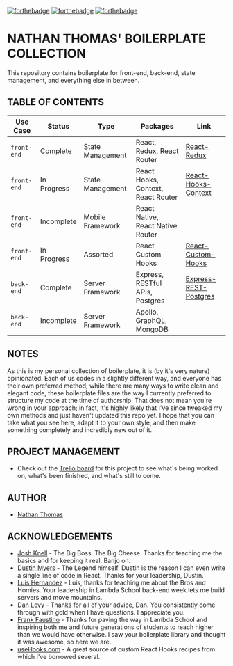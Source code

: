 [![forthebadge](https://forthebadge.com/images/badges/made-with-crayons.svg)](https://forthebadge.com) [![forthebadge](https://forthebadge.com/images/badges/compatibility-club-penguin.svg)](https://forthebadge.com) [![forthebadge](https://forthebadge.com/images/badges/no-ragrets.svg)](https://forthebadge.com)

# NATHAN THOMAS' BOILERPLATE COLLECTION

This repository contains boilerplate for front-end, back-end, state management, and everything else in between.

## TABLE OF CONTENTS

| Use Case    | Status      | Type             | Packages                           | Link                                         |
| ----------- | ----------- | ---------------- | ---------------------------------- | -------------------------------------------- |
| `front-end` | Complete    | State Management | React, Redux, React Router         | [React-Redux](./React-Redux)                 |
| `front-end` | In Progress | State Management | React Hooks, Context, React Router | [React-Hooks-Context](./React-Hooks-Context) |
| `front-end` | Incomplete  | Mobile Framework | React Native, React Native Router  |                                              |
| `front-end` | In Progress | Assorted         | React Custom Hooks                 | [React-Custom-Hooks](./React-Custom-Hooks)   |
| `back-end`  | Complete    | Server Framework | Express, RESTful APIs, Postgres    | [Express-REST-Postgres](./Express-Postgres)  |
| `back-end`  | Incomplete  | Server Framework | Apollo, GraphQL, MongoDB           |                                              |

## NOTES

As this is my personal collection of boilerplate, it is (by it's very nature) opinionated. Each of us codes in a slightly different way, and everyone has their own preferred method; while there are many ways to write clean and elegant code, these boilerplate files are the way I currently preferred to structure my code at the time of authorship. That does not mean you're wrong in your approach; in fact, it's highly likely that I've since tweaked my own methods and just haven't updated this repo yet. I hope that you can take what you see here, adapt it to your own style, and then make something completely and incredibly new out of it.

## PROJECT MANAGEMENT

- Check out the [Trello board](https://trello.com/b/FgYehhKt/boilerplate-workbench) for this project to see what's being worked on, what's been finished, and what's still to come.

## AUTHOR

- [Nathan Thomas](https://github.com/nwthomas)

## ACKNOWLEDGEMENTS

- [Josh Knell](https://github.com/BigKnell) - The Big Boss. The Big Cheese. Thanks for teaching me the basics and for keeping it real. Banjo on.
- [Dustin Myers](https://github.com/dustinmyers) - The Legend himself. Dustin is the reason I can even write a single line of code in React. Thanks for your leadership, Dustin.
- [Luis Hernandez](https://github.com/luishrd) - Luis, thanks for teaching me about the Bros and Homies. Your leadership in Lambda School back-end week lets me build servers and move mountains.
- [Dan Levy](https://danlevy.net/) - Thanks for all of your advice, Dan. You consistently come through with gold when I have questions. I appreciate you.
- [Frank Faustino](https://github.com/frankfaustino) - Thanks for paving the way in Lambda School and inspiring both me and future generations of students to reach higher than we would have otherwise. I saw your boilerplate library and thought it was awesome, so here we are.
- [useHooks.com](https://usehooks.com/) - A great source of custom React Hooks recipes from which I've borrowed several.
